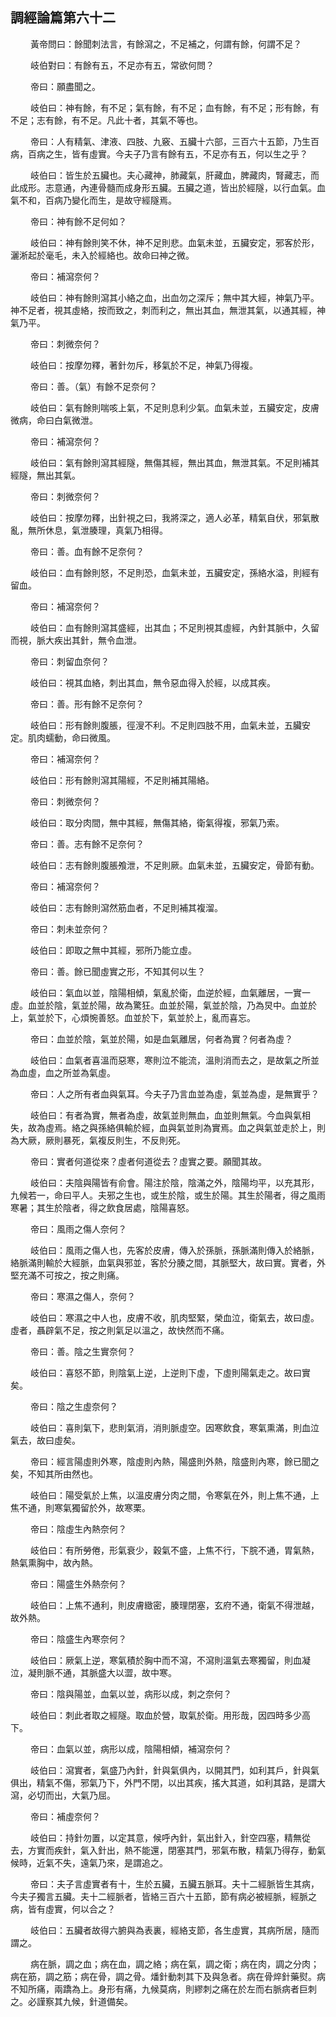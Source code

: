 ## 調經論篇第六十二
<p>&emsp;&emsp;
黃帝問曰：餘聞刺法言，有餘瀉之，不足補之，何謂有餘，何謂不足？
</p>
<p>&emsp;&emsp;
岐伯對曰：有餘有五，不足亦有五，常欲何問？
</p>
<p>&emsp;&emsp;
帝曰：願盡聞之。
</p>
<p>&emsp;&emsp;
岐伯曰：神有餘，有不足；氣有餘，有不足；血有餘，有不足；形有餘，有不足；志有餘，有不足。凡此十者，其氣不等也。
</p>
<p>&emsp;&emsp;
帝曰：人有精氣、津液、四肢、九竅、五臟十六部，三百六十五節，乃生百病，百病之生，皆有虛實。今夫子乃言有餘有五，不足亦有五，何以生之乎？
</p>
<p>&emsp;&emsp;
岐伯曰：皆生於五臟也。夫心藏神，肺藏氣，肝藏血，脾藏肉，腎藏志，而此成形。志意通，內連骨髓而成身形五臟。五臟之道，皆出於經隧，以行血氣。血氣不和，百病乃變化而生，是故守經隧焉。
</p>
<p>&emsp;&emsp;
帝曰：神有餘不足何如？
</p>
<p>&emsp;&emsp;
岐伯曰：神有餘則笑不休，神不足則悲。血氣未並，五臟安定，邪客於形，灑淅起於毫毛，未入於經絡也。故命曰神之微。
</p>
<p>&emsp;&emsp;
帝曰：補瀉奈何？
</p>
<p>&emsp;&emsp;
岐伯曰：神有餘則瀉其小絡之血，出血勿之深斥；無中其大經，神氣乃平。神不足者，視其虛絡，按而致之，刺而利之，無出其血，無泄其氣，以通其經，神氣乃平。
</p>
<p>&emsp;&emsp;
帝曰：刺微奈何？
</p>
<p>&emsp;&emsp;
岐伯曰：按摩勿釋，著針勿斥，移氣於不足，神氣乃得複。
</p>
<p>&emsp;&emsp;
帝曰：善。（氣）有餘不足奈何？
</p>
<p>&emsp;&emsp;
岐伯曰：氣有餘則喘咳上氣，不足則息利少氣。血氣未並，五臟安定，皮膚微病，命曰白氣微泄。
</p>
<p>&emsp;&emsp;
帝曰：補瀉奈何？
</p>
<p>&emsp;&emsp;
岐伯曰：氣有餘則瀉其經隧，無傷其經，無出其血，無泄其氣。不足則補其經隧，無出其氣。
</p>
<p>&emsp;&emsp;
帝曰：刺微奈何？
</p>
<p>&emsp;&emsp;
岐伯曰：按摩勿釋，出針視之曰，我將深之，適人必革，精氣自伏，邪氣散亂，無所休息，氣泄腠理，真氣乃相得。
</p>
<p>&emsp;&emsp;
帝曰：善。血有餘不足奈何？
</p>
<p>&emsp;&emsp;
岐伯曰：血有餘則怒，不足則恐，血氣未並，五臟安定，孫絡水溢，則經有留血。
</p>
<p>&emsp;&emsp;
帝曰：補瀉奈何？
</p>
<p>&emsp;&emsp;
岐伯曰：血有餘則瀉其盛經，出其血；不足則視其虛經，內針其脈中，久留而視，脈大疾出其針，無令血泄。
</p>
<p>&emsp;&emsp;
帝曰：刺留血奈何？
</p>
<p>&emsp;&emsp;
岐伯曰：視其血絡，刺出其血，無令惡血得入於經，以成其疾。
</p>
<p>&emsp;&emsp;
帝曰：善。形有餘不足奈何？
</p>
<p>&emsp;&emsp;
岐伯曰：形有餘則腹脹，徑溲不利。不足則四肢不用，血氣未並，五臟安定。肌肉蠕動，命曰微風。
</p>
<p>&emsp;&emsp;
帝曰：補瀉奈何？
</p>
<p>&emsp;&emsp;
岐伯曰：形有餘則瀉其陽經，不足則補其陽絡。
</p>
<p>&emsp;&emsp;
帝曰：刺微奈何？
</p>
<p>&emsp;&emsp;
岐伯曰：取分肉間，無中其經，無傷其絡，衛氣得複，邪氣乃索。
</p>
<p>&emsp;&emsp;
帝曰：善。志有餘不足奈何？
</p>
<p>&emsp;&emsp;
岐伯曰：志有餘則腹脹飧泄，不足則厥。血氣未並，五臟安定，骨節有動。
</p>
<p>&emsp;&emsp;
帝曰：補瀉奈何？
</p>
<p>&emsp;&emsp;
岐伯曰：志有餘則瀉然筋血者，不足則補其複溜。
</p>
<p>&emsp;&emsp;
帝曰：刺未並奈何？
</p>
<p>&emsp;&emsp;
岐伯曰：即取之無中其經，邪所乃能立虛。
</p>
<p>&emsp;&emsp;
帝曰：善。餘已聞虛實之形，不知其何以生？
</p>
<p>&emsp;&emsp;
岐伯曰：氣血以並，陰陽相傾，氣亂於衛，血逆於經，血氣離居，一實一虛。血並於陰，氣並於陽，故為驚狂。血並於陽，氣並於陰，乃為炅中。血並於上，氣並於下，心煩惋善怒。血並於下，氣並於上，亂而喜忘。
</p>
<p>&emsp;&emsp;
帝曰：血並於陰，氣並於陽，如是血氣離居，何者為實？何者為虛？
</p>
<p>&emsp;&emsp;
岐伯曰：血氣者喜溫而惡寒，寒則泣不能流，溫則消而去之，是故氣之所並為血虛，血之所並為氣虛。
</p>
<p>&emsp;&emsp;
帝曰：人之所有者血與氣耳。今夫子乃言血並為虛，氣並為虛，是無實乎？
</p>
<p>&emsp;&emsp;
岐伯曰：有者為實，無者為虛，故氣並則無血，血並則無氣。今血與氣相失，故為虛焉。絡之與孫絡俱輸於經，血與氣並則為實焉。血之與氣並走於上，則為大厥，厥則暴死，氣複反則生，不反則死。
</p>
<p>&emsp;&emsp;
帝曰：實者何道從來？虛者何道從去？虛實之要。願聞其故。
</p>
<p>&emsp;&emsp;
岐伯曰：夫陰與陽皆有俞會。陽注於陰，陰滿之外，陰陽均平，以充其形，九候若一，命曰平人。夫邪之生也，或生於陰，或生於陽。其生於陽者，得之風雨寒暑；其生於陰者，得之飲食居處，陰陽喜怒。
</p>
<p>&emsp;&emsp;
帝曰：風雨之傷人奈何？
</p>
<p>&emsp;&emsp;
岐伯曰：風雨之傷人也，先客於皮膚，傳入於孫脈，孫脈滿則傳入於絡脈，絡脈滿則輸於大經脈，血氣與邪並，客於分腠之間，其脈堅大，故曰實。實者，外堅充滿不可按之，按之則痛。
</p>
<p>&emsp;&emsp;
帝曰：寒濕之傷人，奈何？
</p>
<p>&emsp;&emsp;
岐伯曰：寒濕之中人也，皮膚不收，肌肉堅緊，榮血泣，衛氣去，故曰虛。虛者，聶辟氣不足，按之則氣足以溫之，故快然而不痛。
</p>
<p>&emsp;&emsp;
帝曰：善。陰之生實奈何？
</p>
<p>&emsp;&emsp;
岐伯曰：喜怒不節，則陰氣上逆，上逆則下虛，下虛則陽氣走之。故曰實矣。
</p>
<p>&emsp;&emsp;
帝曰：陰之生虛奈何？
</p>
<p>&emsp;&emsp;
岐伯曰：喜則氣下，悲則氣消，消則脈虛空。因寒飲食，寒氣熏滿，則血泣氣去，故曰虛矣。
</p>
<p>&emsp;&emsp;
帝曰：經言陽虛則外寒，陰虛則內熱，陽盛則外熱，陰盛則內寒，餘已聞之矣，不知其所由然也。
</p>
<p>&emsp;&emsp;
岐伯曰：陽受氣於上焦，以溫皮膚分肉之間，令寒氣在外，則上焦不通，上焦不通，則寒氣獨留於外，故寒栗。
</p>
<p>&emsp;&emsp;
帝曰：陰虛生內熱奈何？
</p>
<p>&emsp;&emsp;
岐伯曰：有所勞倦，形氣衰少，穀氣不盛，上焦不行，下脘不通，胃氣熱，熱氣熏胸中，故內熱。
</p>
<p>&emsp;&emsp;
帝曰：陽盛生外熱奈何？
</p>
<p>&emsp;&emsp;
岐伯曰：上焦不通利，則皮膚緻密，腠理閉塞，玄府不通，衛氣不得泄越，故外熱。
</p>
<p>&emsp;&emsp;
帝曰：陰盛生內寒奈何？
</p>
<p>&emsp;&emsp;
岐伯曰：厥氣上逆，寒氣積於胸中而不瀉，不瀉則溫氣去寒獨留，則血凝泣，凝則脈不通，其脈盛大以澀，故中寒。
</p>
<p>&emsp;&emsp;
帝曰：陰與陽並，血氣以並，病形以成，刺之奈何？
</p>
<p>&emsp;&emsp;
岐伯曰：刺此者取之經隧。取血於營，取氣於衛。用形哉，因四時多少高下。
</p>
<p>&emsp;&emsp;
帝曰：血氣以並，病形以成，陰陽相傾，補瀉奈何？
</p>
<p>&emsp;&emsp;
岐伯曰：瀉實者，氣盛乃內針，針與氣俱內，以開其門，如利其戶，針與氣俱出，精氣不傷，邪氣乃下，外門不閉，以出其疾，搖大其道，如利其路，是謂大瀉，必切而出，大氣乃屈。
</p>
<p>&emsp;&emsp;
帝曰：補虛奈何？
</p>
<p>&emsp;&emsp;
岐伯曰：持針勿置，以定其意，候呼內針，氣出針入，針空四塞，精無從去，方實而疾針，氣入針出，熱不能還，閉塞其門，邪氣布散，精氣乃得存，動氣候時，近氣不失，遠氣乃來，是謂追之。
</p>
<p>&emsp;&emsp;
帝曰：夫子言虛實者有十，生於五臟，五臟五脈耳。夫十二經脈皆生其病，今夫子獨言五臟。夫十二經脈者，皆絡三百六十五節，節有病必被經脈，經脈之病，皆有虛實，何以合之？
</p>
<p>&emsp;&emsp;
岐伯曰：五臟者故得六腑與為表裏，經絡支節，各生虛實，其病所居，隨而謂之。
</p>
<p>&emsp;&emsp;
病在脈，調之血；病在血，調之絡；病在氣，調之衛；病在肉，調之分肉；病在筋，調之筋；病在骨，調之骨。燔針動刺其下及與急者。病在骨焠針藥熨。病不知所痛，兩蹻為上。身形有痛，九候莫病，則繆刺之痛在於左而右脈病者巨刺之。必謹察其九候，針道備矣。
</p>